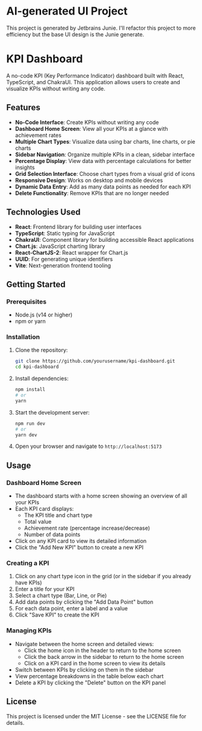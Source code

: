 # AI-generated UI Project
This project is generated by Jetbrains Junie. 
I'll refactor this project to more efficiency but the base UI design is the Junie generate. 

# KPI Dashboard

A no-code KPI (Key Performance Indicator) dashboard built with React, TypeScript, and ChakraUI. This application allows users to create and visualize KPIs without writing any code.

## Features

- **No-Code Interface**: Create KPIs without writing any code
- **Dashboard Home Screen**: View all your KPIs at a glance with achievement rates
- **Multiple Chart Types**: Visualize data using bar charts, line charts, or pie charts
- **Sidebar Navigation**: Organize multiple KPIs in a clean, sidebar interface
- **Percentage Display**: View data with percentage calculations for better insights
- **Grid Selection Interface**: Choose chart types from a visual grid of icons
- **Responsive Design**: Works on desktop and mobile devices
- **Dynamic Data Entry**: Add as many data points as needed for each KPI
- **Delete Functionality**: Remove KPIs that are no longer needed

## Technologies Used

- **React**: Frontend library for building user interfaces
- **TypeScript**: Static typing for JavaScript
- **ChakraUI**: Component library for building accessible React applications
- **Chart.js**: JavaScript charting library
- **React-ChartJS-2**: React wrapper for Chart.js
- **UUID**: For generating unique identifiers
- **Vite**: Next-generation frontend tooling

## Getting Started

### Prerequisites

- Node.js (v14 or higher)
- npm or yarn

### Installation

1. Clone the repository:
   ```bash
   git clone https://github.com/yourusername/kpi-dashboard.git
   cd kpi-dashboard
   ```

2. Install dependencies:
   ```bash
   npm install
   # or
   yarn
   ```

3. Start the development server:
   ```bash
   npm run dev
   # or
   yarn dev
   ```

4. Open your browser and navigate to `http://localhost:5173`

## Usage

### Dashboard Home Screen

- The dashboard starts with a home screen showing an overview of all your KPIs
- Each KPI card displays:
  - The KPI title and chart type
  - Total value
  - Achievement rate (percentage increase/decrease)
  - Number of data points
- Click on any KPI card to view its detailed information
- Click the "Add New KPI" button to create a new KPI

### Creating a KPI

1. Click on any chart type icon in the grid (or in the sidebar if you already have KPIs)
2. Enter a title for your KPI
3. Select a chart type (Bar, Line, or Pie)
4. Add data points by clicking the "Add Data Point" button
5. For each data point, enter a label and a value
6. Click "Save KPI" to create the KPI

### Managing KPIs

- Navigate between the home screen and detailed views:
  - Click the home icon in the header to return to the home screen
  - Click the back arrow in the sidebar to return to the home screen
  - Click on a KPI card in the home screen to view its details
- Switch between KPIs by clicking on them in the sidebar
- View percentage breakdowns in the table below each chart
- Delete a KPI by clicking the "Delete" button on the KPI panel

## License

This project is licensed under the MIT License - see the LICENSE file for details.
